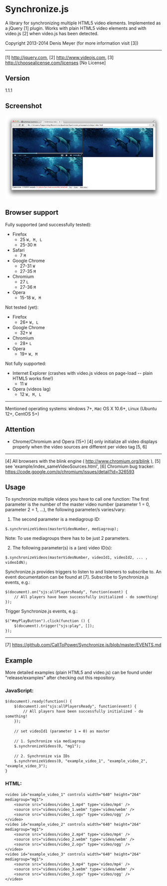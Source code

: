 Synchronize.js
==============

A library for synchronizing multiple HTML5 video elements.
Implemented as a jQuery [1] plugin.
Works with plain HTML5 video elements and with video.js [2] when video.js has been detected.

Copyright 2013-2014 Denis Meyer (for more information visit [3])

---
[1] http://jquery.com,
[2] http://www.videojs.com,
[3] http://choosealicense.com/licenses [No License]

Version
-------
1.1.1

Screenshot
----------
![Screenshot](release/screenshot.png "Screenshot")

Browser support
---------------

Fully supported (and successfully tested):

- Firefox
	- 25 `W, M, L`
	- 25-30 `M`
- Safari
	- 7 `M`
- Google Chrome
	- 27-31 `W`
	- 27-35 `M`
- Chromium
	- 27 `L`
	- 27-36 `M`
- Opera
	- 15-18 `W, M`


Not tested (yet):

- Firefox
	- 26+ `W, L`
- Google Chrome
	- 32+ `W`
- Chromium
	- 28+ `L`
- Opera
	- 19+ `W, M`


Not fully supported:

- Internet Explorer (crashes with video.js videos on page-load -- plain HTML5 works fine!)
	- 11 `W`
- Opera (videos lag)
	- 12 `W, M, L`

---
Mentioned operating systems:
`W`indows 7+,
`M`ac OS X 10.6+,
`L`inux (Ubuntu 12+, CentOS 5+)

Attention
---------
- Chrome/Chromium and Opera (15+) [4] only initialize all video displays properly when the video sources are different per video tag [5, 6]

---
[4] All browsers with the blink engine ( http://www.chromium.org/blink ),
[5] see 'example/index_sameVideoSources.html',
[6] Chromium bug tracker: https://code.google.com/p/chromium/issues/detail?id=326593

Usage
-----

To synchronize multiple videos you have to call one function:
The first parameter is the number of the master video number (parameter 1 = 0, parameter 2 = 1, ...), the following parameter/s varies/vary:

1. The second parameter is a mediagroup ID:
```
$.synchronizeVideos(masterVideoNumber, mediagroup);
```
Note: To use mediagroups there has to be just 2 parameters.

2. The following parameter(s) is a (are) video ID(s):
```
$.synchronizeVideos(masterVideoNumber, videoId1, videoId2, ... , videoIdN);
```

Synchronize.js provides triggers to listen to and listeners to subscribe to.
An event documentation can be found at [7].
Subscribe to Synchronize.js events, e.g.:
```
$(document).on("sjs:allPlayersReady", function(event) {
    // All players have been successfully initialized - do something!
});
```
Trigger Synchronize.js events, e.g.:
```
$("#myPlayButton").click(function () {
    $(document).trigger("sjs:play", []);
});
```

---
[7] https://github.com/CallToPower/Synchronize.js/blob/master/EVENTS.md

Example
-------

More detailed examples (plain HTML5 and video.js) can be found under "release/examples" after checking out this repository.

### JavaScript:

```
$(document).ready(function() {
	$(document).on("sjs:allPlayersReady", function(event) {
		// All players have been successfully initialized - do something!
	});
	
	// set videoId1 (parameter 1 = 0) as master
	
	// 1. Synchronize via mediagroup
	$.synchronizeVideos(0, "mg1");
	
	// 2. Synchronize via IDs
	$.synchronizeVideos(0, "example_video_1", "example_video_2", "example_video_3");
}
```

### HTML:

```
<video id="example_video_1" controls width="640" height="264" mediagroup="mg1">
	<source src="videos/video_1.mp4" type='video/mp4' />
	<source src="videos/video_1.webm" type='video/webm' />
	<source src="videos/video_1.ogv" type='video/ogg' />
</video>
<video id="example_video_2" controls width="640" height="264" mediagroup="mg1">
	<source src="videos/video_2.mp4" type='video/mp4' />
	<source src="videos/video_2.webm" type='video/webm' />
	<source src="videos/video_2.ogv" type='video/ogg' />
</video>
<video id="example_video_3" controls width="640" height="264" mediagroup="mg1">
	<source src="videos/video_3.mp4" type='video/mp4' />
	<source src="videos/video_3.webm" type='video/webm' />
	<source src="videos/video_3.ogv" type='video/ogg' />
</video>
```
